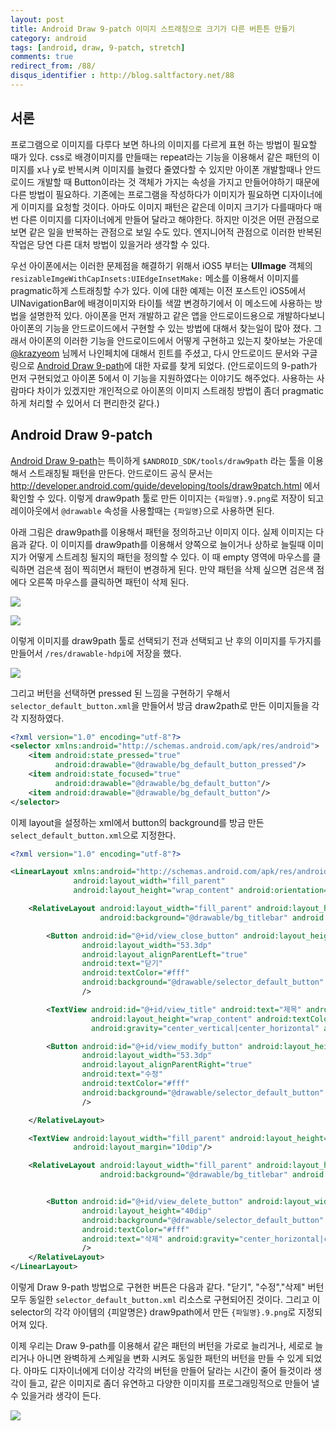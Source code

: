 ```yaml
---
layout: post
title: Android Draw 9-patch 이미지 스트래칭으로 크기가 다른 버튼튼 만들기
category: android
tags: [android, draw, 9-patch, stretch]
comments: true
redirect_from: /88/
disqus_identifier : http://blog.saltfactory.net/88
---
```


## 서론

프로그램으로 이미지를 다루다 보면 하나의 이미지를 다르게 표현 하는 방법이 필요할 때가 있다. css로 배경이미지를 만들때는 repeat라는 기능을 이용해서 같은 패턴의 이미지를 x나 y로 반복시켜 이미지를 늘렸다 줄였다할 수 있지만 아이폰 개발할때나 안드로이드 개발할 때 Button이라는 것 객체가 가지는 속성을 가지고 만들어야하기 때문에 다른 방법이 필요하다. 기존에는 프로그램을 작성하다가 이미지가 필요하면 디자이너에게 이미지를 요청할 것이다. 아마도 이미지 패턴은 같은데 이미지 크기가 다를때마다 매번 다른 이미지를 디자이너에게 만들어 달라고 해야한다. 하지만 이것은 어떤 관점으로 보면 같은 일을 반복하는 관점으로 보일 수도 있다. 엔지니어적 관점으로 이러한 반복된 작업은 당연 다른 대처 방법이 있을거라 생각할 수 있다.  

우선 아이폰에서는 이러한 문제점을 해결하기 위해서 iOS5 부터는 **UIImage** 객체의 `resizableImgeWithCapInsets:UIEdgeInsetMake:` 메소를 이용해서 이미지를 pragmatic하게 스트래칭할 수가 있다. 이에 대한 예제는 이전 포스트인   iOS5에서 UINavigationBar에 배경이미지와 타이틀 색깔 변경하기에서 이 메소드에 사용하는 방법을 설명한적 있다. 아이폰을 먼저 개발하고 같은 앱을 안드로이드용으로 개발하다보니 아이폰의 기능을 안드로이드에서 구현할 수 있는 방법에 대해서 찾는일이 많아 졌다. 그래서 아이폰의 이러한 기능을 안드로이드에서 어떻게 구현하고 있는지 찾아보는 가운데 [@krazyeom](https://twitter.com/karzyeom) 님께서 나인페치에 대해서 힌트를 주셨고, 다시 안드로이드 문서와 구글링으로 [Android Draw 9-path](http://developer.android.com/tools/help/draw9patch.html)에 대한 자료를 찾게 되었다. (안드로이드의 9-path가 먼저 구현되었고 아이폰 5에서 이 기능을 지원하였다는 이야기도 해주었다. 사용하는 사람마다 차이가 있겠지만 개인적으로 아이폰의 이미지 스트래칭 방법이 좀더 pragmatic하게 처리할 수 있어서 더 편리한것 같다.)

<!--more-->

## Android Draw 9-patch

[Android Draw 9-path](http://developer.android.com/tools/help/draw9patch.html)는 특이하게 `$ANDROID_SDK/tools/draw9path` 라는 툴을 이용해서 스트래칭될 패턴을 만든다. 안드로이드 공식 문서는 http://developer.android.com/guide/developing/tools/draw9patch.html 에서 확인할 수 있다. 이렇게 draw9path 툴로 만든 이미지는 `{파일명}.9.png`로 저장이 되고 레이아웃에서 `@drawable` 속성을 사용할때는 `{파일명}`으로 사용하면 된다.

아래 그림은 draw9path를 이용해서 패턴을 정의하고난 이미지 이다. 실제 이미지는 다음과 같다.  이 이미지를  draw9path를 이용해서 양쪽으로 늘이거나 상하로 늘릴때 이미지가 어떻게 스트레칭 될지의 패턴을 정의할 수 있다. 이 때 empty 영역에 마우스를 클릭하면 검은색 점이 찍히면서 패턴이 변경하게 된다. 만약 패턴을 삭제 싶으면 검은색 점에다 오른쪽 마우스를 클릭하면 패턴이 삭제 된다.

![](http://hbn-blog-assets.s3.amazonaws.com/saltfactory/images/3d5eaecc-1167-4cf6-83ea-44f97aba8616)

![](http://hbn-blog-assets.s3.amazonaws.com/saltfactory/images/62cd7fa5-e43a-4820-b5d5-dda0fbc032d4)

이렇게 이미지를 draw9path 툴로 선택되기 전과 선택되고 난 후의 이미지를 두가지를 만들어서 `/res/drawable-hdpi`에 저장을 했다.

![](http://hbn-blog-assets.s3.amazonaws.com/saltfactory/images/981e2641-dc3a-4fcb-8e6d-8af4ea4a1e68)

그리고 버턴을 선택하면 pressed 된 느낌을 구현하기 우해서 `selector_default_button.xml`을 만들어서 방금 draw2path로 만든 이미지들을 각각 지정하였다.

```xml
<?xml version="1.0" encoding="utf-8"?>
<selector xmlns:android="http://schemas.android.com/apk/res/android">
    <item android:state_pressed="true"
          android:drawable="@drawable/bg_default_button_pressed"/>
    <item android:state_focused="true"
          android:drawable="@drawable/bg_default_button"/>
    <item android:drawable="@drawable/bg_default_button"/>
</selector>
```

이제 layout을 설정하는 xml에서 button의 background를 방금 만든 `select_default_button.xml`으로 지정한다.

```xml
<?xml version="1.0" encoding="utf-8"?>

<LinearLayout xmlns:android="http://schemas.android.com/apk/res/android"
              android:layout_width="fill_parent"
              android:layout_height="wrap_content" android:orientation="vertical">

    <RelativeLayout android:layout_width="fill_parent" android:layout_height="wrap_content"
                    android:background="@drawable/bg_titlebar" android:padding="8dp">

        <Button android:id="@+id/view_close_button" android:layout_height="40dp"
                android:layout_width="53.3dp"
                android:layout_alignParentLeft="true"
                android:text="닫기"
                android:textColor="#fff"
                android:background="@drawable/selector_default_button"
                />

        <TextView android:id="@+id/view_title" android:text="제목" android:layout_width="fill_parent"
                  android:layout_height="wrap_content" android:textColor="#fff" android:textSize="18dp"
                  android:gravity="center_vertical|center_horizontal" android:height="40dp"/>

        <Button android:id="@+id/view_modify_button" android:layout_height="40dp"
                android:layout_width="53.3dp"
                android:layout_alignParentRight="true"
                android:text="수정"
                android:textColor="#fff"
                android:background="@drawable/selector_default_button"
                />

    </RelativeLayout>

    <TextView android:layout_width="fill_parent" android:layout_height="wrap_content" android:text="제목"
              android:layout_margin="10dip"/>

    <RelativeLayout android:layout_width="fill_parent" android:layout_height="wrap_content"
                    android:background="@drawable/bg_titlebar" android:padding="8dp">


        <Button android:id="@+id/view_delete_button" android:layout_width="fill_parent"
                android:layout_height="40dip"
                android:background="@drawable/selector_default_button"
                android:textColor="#fff"
                android:text="삭제" android:gravity="center_horizontal|center_vertical"
                />
    </RelativeLayout>
</LinearLayout>
```

이렇게 Draw 9-path 방법으로 구현한 버튼은 다음과  같다. "닫기", "수정","삭제" 버턴 모두 동일한 `selector_default_button.xml` 리소스로 구현되어진 것이다.  그리고 이 selector의 각각 아이템의 {피알명은} draw9path에서 만든 `{파일명}.9.png`로 지정되어져 있다.

이제 우리는 Draw 9-path를 이용해서 같은 패턴의 버턴을 가로로 늘리거나, 세로로 늘리거나 아니면 완벽하게 스케일을 변화 시켜도 동일한 패턴의 버턴을 만들 수 있게 되었다. 아마도 디자이너에게 더이상 각각의 버턴을 만들어 달라는 시간이 줄어 들것이라 생각이 들고, 같은 이미지로 좀더 유연하고 다양한 이미지를 프로그래밍적으로 만들어 낼 수 있을거라 생각이 든다.

![](http://hbn-blog-assets.s3.amazonaws.com/saltfactory/images/e3ccf957-e63f-4b10-9826-778275d79798)

